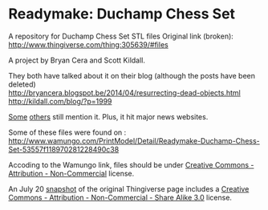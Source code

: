 Readymake: Duchamp Chess Set
============================

A repository for Duchamp Chess Set STL files
Original link (broken): http://www.thingiverse.com/thing:305639/#files

A project by Bryan Cera and Scott Kildall.

They both have talked about it on their blog (although the posts have been deleted)  
http://bryancera.blogspot.be/2014/04/resurrecting-dead-objects.html  
http://kildall.com/blog/?p=1999  

[Some](http://rasterweb.net/raster/2014/05/06/chess-art-3dprinting) [others](http://frankieflood.blogspot.be/2014/05/readymake-duchamps-chess-set.html) still mention it. Plus, it hit major news websites.

Some of these files were found on : http://www.wamungo.com/PrintModel/Detail/Readymake-Duchamp-Chess-Set-53557f118970281228490c38

Accoding to the Wamungo link, files should be under [Creative Commons - Attribution - Non-Commercial](http://creativecommons.org/licenses/by-nd/4.0/) license.

An July 20 [snapshot](http://web.archive.org/web/20140720145041/http://www.thingiverse.com/thing:305639/) of the original Thingiverse page includes a [Creative Commons - Attribution - Non-Commercial - Share Alike 3.0](http://creativecommons.org/licenses/by-nc-sa/3.0/) license.
